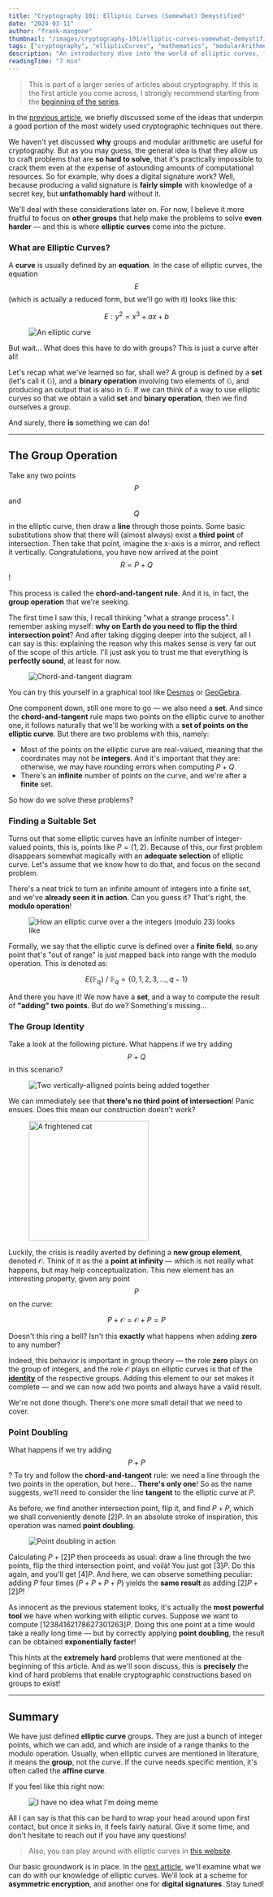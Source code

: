 ```yaml
---
title: "Cryptography 101: Elliptic Curves (Somewhat) Demystified"
date: "2024-03-11"
author: "frank-mangone"
thumbnail: "/images/cryptography-101/elliptic-curves-somewhat-demystified/elliptic-curve.webp"
tags: ["cryptography", "ellipticCurves", "mathematics", "modularArithmetic"]
description: "An introductory dive into the world of elliptic curves, forming the basis for understanding useful cryptographic mechanisms"
readingTime: "7 min"
---
```


> This is part of a larger series of articles about cryptography. If this is the first article you come across, I strongly recommend starting from the [beginning of the series](/en/blog/cryptography-101/where-to-start).

In the [previous article](/en/blog/cryptography-101/where-to-start), we briefly discussed some of the ideas that underpin a good portion of the most widely used cryptographic techniques out there.

We haven't yet discussed **why** groups and modular arithmetic are useful for cryptography. But as you may guess, the general idea is that they allow us to craft problems that are **so hard to solve**, that it's practically impossible to crack them even at the expense of astounding amounts of computational resources. So for example, why does a digital signature work? Well, because producing a valid signature is **fairly simple** with knowledge of a secret key, but **unfathomably hard** without it.

We'll deal with these considerations later on. For now, I believe it more fruitful to focus on **other groups** that help make the problems to solve **even harder** — and this is where **elliptic curves** come into the picture.

### What are Elliptic Curves?

A **curve** is usually defined by an **equation**. In the case of elliptic curves, the equation $$E$$ (which is actually a reduced form, but we'll go with it) looks like this:

$$
E: y^2 = x^3 + ax + b
$$

<figure>
  <img 
    src="/images/cryptography-101/elliptic-curves-somewhat-demystified/elliptic-curve.webp" 
    alt="An elliptic curve" 
    title="[zoom] A plot of the curve y² = x³ - x"
  />
</figure>

But wait... What does this have to do with groups? This is just a curve after all!

Let's recap what we've learned so far, shall we? A group is defined by a **set** (let's call it $\mathbb{G}$), and a **binary operation** involving two elements of $\mathbb{G}$, and producing an output that is also in $\mathbb{G}$. If we can think of a way to use elliptic curves so that we obtain a valid **set** and **binary operation**, then we find ourselves a group.

And surely, there **is** something we can do!

---

## The Group Operation

Take any two points $$P$$ and $$Q$$ in the elliptic curve, then draw a **line** through those points. Some basic substitutions show that there will (almost always) exist a **third point** of intersection. Then take that point, imagine the x-axis is a mirror, and reflect it vertically. Congratulations, you have now arrived at the point $$R = P + Q$$!

This process is called the **chord-and-tangent rule**. And it is, in fact, the **group operation** that we're seeking.

The first time I saw this, I recall thinking "what a strange process". I remember asking myself: **why on Earth do you need to flip the third intersection point**? And after taking digging deeper into the subject, all I can say is this: explaining the reason why this makes sense is very far out of the scope of this article. I'll just ask you to trust me that everything is **perfectly sound**, at least for now.

<figure>
  <img 
    src="/images/cryptography-101/elliptic-curves-somewhat-demystified/chord-and-tangent.webp" 
    alt="Chord-and-tangent diagram"
    title="[zoom] The elliptic curve y² = x³ - x + 1 (red) with a representation of the operation P + Q = R"
  />
</figure>

You can try this yourself in a graphical tool like [Desmos](https://www.desmos.com/calculator) or [GeoGebra](https://www.geogebra.org/graphing?lang=en).

One component down, still one more to go — we also need a **set**. And since the **chord-and-tangent** rule maps two points on the elliptic curve to another one, it follows naturally that we'll be working with a **set of points on the elliptic curve**. But there are two problems with this, namely:

- Most of the points on the elliptic curve are real-valued, meaning that the coordinates may not be **integers**. And it's important that they are: otherwise, we may have rounding errors when computing $P + Q$.
- There's an **infinite** number of points on the curve, and we're after a **finite** set.

So how do we solve these problems?

### Finding a Suitable Set

Turns out that some elliptic curves have an infinite number of integer-valued points, this is, points like $P = (1,2)$. Because of this, our first problem disappears somewhat magically with an **adequate selection** of elliptic curve. Let's assume that we know how to do that, and focus on the second problem.

There's a neat trick to turn an infinite amount of integers into a finite set, and we've **already seen it in action**. Can you guess it? That's right, the **modulo operation**!

<figure>
  <img 
    src="/images/cryptography-101/elliptic-curves-somewhat-demystified/discrete-curve.webp" 
    alt="How an elliptic curve over a the integers (modulo 23) looks like"
    title="[zoom] The points of an elliptic curve, modulo 23"
  />
</figure>

Formally, we say that the elliptic curve is defined over a **finite field**, so any point that's "out of range" is just mapped back into range with the modulo operation. This is denoted as:

$$
E(\mathbb{F_q}) \ / \ \mathbb{F}_q = \{0,1,2,3,...,q-1\}
$$

And there you have it! We now have a **set**, and a way to compute the result of **"adding" two points**. But do we? Something's missing...

### The Group Identity

Take a look at the following picture. What happens if we try adding $$P + Q$$ in this scenario?

<figure>
  <img 
    src="/images/cryptography-101/elliptic-curves-somewhat-demystified/cancelling-points.webp" 
    alt="Two vertically-alligned points being added together"
    title="[zoom]"
  />
</figure>

We can immediately see that **there's no third point of intersection**! Panic ensues. Does this mean our construction doesn't work?

<figure>
  <img 
    src="/images/cryptography-101/elliptic-curves-somewhat-demystified/panic-cat.webp" 
    alt="A frightened cat"
    width="236"
    title="*Panic"
  />
</figure>

Luckily, the crisis is readily averted by defining a **new group element**, denoted $\mathcal{O}$. Think of it as the a **point at infinity** — which is not really what happens, but may help conceptualization. This new element has an interesting property, given any point $$P$$ on the curve:

$$
P + \mathcal{O} = \mathcal{O} + P = P
$$

Doesn't this ring a bell? Isn't this **exactly** what happens when adding **zero** to any number?

Indeed, this behavior is important in group theory — the role **zero** plays on the group of integers, and the role $\mathcal{O}$ plays on elliptic curves is that of the [**identity**](https://en.wikipedia.org/wiki/Identity_element) of the respective groups. Adding this element to our set makes it complete — and we can now add two points and always have a valid result.

We're not done though. There's one more small detail that we need to cover.

### Point Doubling

What happens if we try adding $$P + P$$? To try and follow the **chord-and-tangent** rule: we need a line through the two points in the operation, but here... **There's only one**! So as the name suggests, we'll need to consider the line **tangent** to the elliptic curve at $P$.

As before, we find another intersection point, flip it, and find $P + P$, which we shall conveniently denote $[2]P$. In an absolute stroke of inspiration, this operation was named **point doubling**.

<figure>
  <img 
    src="/images/cryptography-101/elliptic-curves-somewhat-demystified/point-doubling.webp" 
    alt="Point doubling in action"
    title="[zoom] Point doubling in action"
  />
</figure>

Calculating $P + [2]P$ then proceeds as usual: draw a line through the two points, flip the third intersection point, and voilà! You just got $[3]P$. Do this again, and you'll get $[4]P$. And here, we can observe something peculiar: adding $P$ four times ($P + P + P + P$) yields the **same result** as adding $[2]P + [2]P$!

As innocent as the previous statement looks, it's actually the **most powerful tool** we have when working with elliptic curves. Suppose we want to compute $[12384162178627301263]P$. Doing this one point at a time would take a really long time — but by correctly applying **point doubling**, the result can be obtained **exponentially faster**!

This hints at the **extremely hard** problems that were mentioned at the beginning of this article. And as we'll soon discuss, this is **precisely** the kind of hard problems that enable cryptographic constructions based on groups to exist!

---

## Summary

We have just defined **elliptic curve** groups. They are just a bunch of integer points, which we can add, and which are inside of a range thanks to the modulo operation. Usually, when elliptic curves are mentioned in literature, it means the **group**, not the curve. If the curve needs specific mention, it's often called the **affine curve**.

If you feel like this right now:

<figure>
  <img 
    src="/images/cryptography-101/elliptic-curves-somewhat-demystified/no-idea-what-im-doing.webp" 
    alt="I have no idea what I'm doing meme"
    title="Me every morning"
  />
</figure>

All I can say is that this can be hard to wrap your head around upon first contact, but once it sinks in, it feels fairly natural. Give it some time, and don't hesitate to reach out if you have any questions!

> Also, you can play around with elliptic curves in [this website](https://andrea.corbellini.name/ecc/interactive/modk-add.html).

Our basic groundwork is in place. In the [next article](/en/blog/cryptography-101/encryption-and-digital-signatures), we'll examine what we can do with our knowledge of elliptic curves. We'll look at a scheme for **asymmetric encryption**, and another one for **digital signatures**. Stay tuned!
